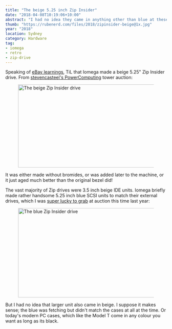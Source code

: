 ```yaml
---
title: "The beige 5.25 inch Zip Insider"
date: "2018-04-08T10:19:06+10:00"
abstract: "I had no idea they came in anything other than blue at these larger sizes!"
thumb: "https://rubenerd.com/files/2018/zipinsider-beige@1x.jpg"
year: "2018"
location: Sydney
category: Hardware
tag:
- iomega
- retro
- zip-drive
---
```

Speaking of [eBay learnings], TiL that Iomega made a beige 5.25" Zip Insider drive. From [stevencasteel's PowerComputing] tower auction:

<figure><img src="https://rubenerd.com/files/2018/zipinsider-beige@1x.jpg" srcset="https://rubenerd.com/files/2018/zipinsider-beige@1x.jpg 1x, https://rubenerd.com/files/2018/zipinsider-beige@2x.jpg 2x" alt="The beige Zip Insider drive" style="width:500px; height:260px" /></figure>

It was either made without bromides, or was added later to the machine, or it just aged much better than the original bezel did!

The vast majority of Zip drives were 3.5 inch beige IDE units. Iomega briefly made rather handsome 5.25 inch blue SCSI units to match their external drives, which I was [super lucky to grab] at auction this time last year:

<figure><img src="https://rubenerd.com/files/2017/s-l1600@1x.jpg" srcset="https://rubenerd.com/files/2017/s-l1600@2x.jpg 2x, https://rubenerd.com/files/2017/s-l1600@1x.jpg 1x" style="width:500px; height:280px" alt="The blue Zip Insider drive" /></figure>

But I had no idea that larger unit also came in beige. I suppose it makes sense; the blue was fetching but didn't match the cases at all at the time. Or today's modern PC cases, which like the Model T come in any colour you want as long as its black.

[eBay learnings]: https://rubenerd.com/epsons-classic-combo-floppy-drives/ "Epson’s classic combo floppy drives"
[super lucky to grab]: https://rubenerd.com/the-zip-insider/ "Rubenerd: The Zip Insider"
[stevencasteel's PowerComputing]: https://www.ebay.com.au/itm/Vintage-Rare-Power-Computing-Power-Wave-Tower-Apple-Authorized-Mac-Clone-604-132-/173231652981 "eBay: intage Rare Power Computing Power Wave Tower Apple Authorized Mac Clone 604/132"

